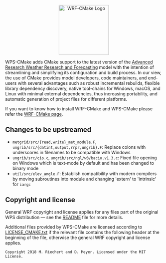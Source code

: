 <p align="center"><img src="https://github.com/WRF-CMake/WRF/images/WRF-Cmake_Logo.svg" alt="WRF-CMake Logo" width="160"></p>

WPS-CMake adds CMake support to the latest version of the [Advanced Research Weather Research and Forecasting](https://www.mmm.ucar.edu/weather-research-and-forecasting-model) model with the intention of streamlining and simplifying its configuration and build process. In our view, the use of CMake provides model developers, code maintainers, and end-users with several advantages such as robust incremental rebuilds, flexible library dependency discovery, native tool-chains for Windows, macOS, and Linux with minimal external dependencies, thus increasing portability, and automatic generation of project files for different platforms.

If you want to know how to install WRF-CMake and WPS-CMake please refer the [WRF-CMake page](https://github.com/WRF-CMake/WRF#readme).

## Changes to be upstreamed
- `metgrid/src/{read,write}_met_module.F`, `ungrib/src/{datint,output,rrpr,ungrib}.F`: Replace colons with underscores in filenames to be compatible with Windows
- `ungrib/src/cio.c`, `ungrib/src/ngl/w3/bacio.v1.3.c`: Fixed file opening on Windows which is text-mode by default and has been changed to binary mode
- `util/src/elev_angle.F`: Establish compatibility with modern compilers by moving subroutines into module and changing 'extern' to 'intrinsic' for `iargc`

## Copyright and license
General WRF copyright and license applies for any files part of the original WPS distribution — see the [README](README) file for more details.

Additional files provided by WPS-CMake are licensed according to [LICENSE_CMAKE.txt](LICENSE_CMAKE.txt) if the relevant file contains the following header at the beginning of the file, otherwise the general WRF copyright and license applies.
```
Copyright 2018 M. Riechert and D. Meyer. Licensed under the MIT License.
```